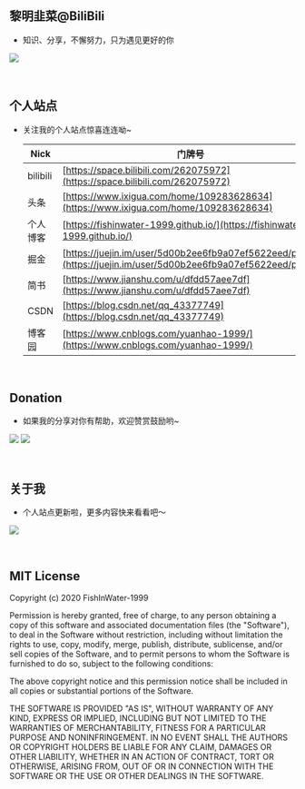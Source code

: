 ## 黎明韭菜@BiliBili

- 知识、分享，不懈努力，只为遇见更好的你

![](https://www.luxurysociety.com/media/uploads/thumbnails/filer_public_thumbnails/d4/9b/d49b9485-0e17-4290-8fd3-18a5e0037f13/cover_bilibili.jpg__1024x450_q85_crop_subsampling-2_upscale.jpg)

</br>

## 个人站点

- 关注我的个人站点惊喜连连呦~

  | Nick     | 门牌号                                                       |
  | -------- | ------------------------------------------------------------ |
  | bilibili | [https://space.bilibili.com/262075972](https://space.bilibili.com/262075972) |
  | 头条     | [https://www.ixigua.com/home/109283628634](https://www.ixigua.com/home/109283628634) |
  | 个人博客 | [https://fishinwater-1999.github.io/](https://fishinwater-1999.github.io/) |
  | 掘金     | [https://juejin.im/user/5d00b2ee6fb9a07ef5622eed/posts](https://juejin.im/user/5d00b2ee6fb9a07ef5622eed/posts) |
  | 简书     | [https://www.jianshu.com/u/dfdd57aee7df](https://www.jianshu.com/u/dfdd57aee7df) |
  | CSDN     | [https://blog.csdn.net/qq_43377749](https://blog.csdn.net/qq_43377749) |
  | 博客园   | [https://www.cnblogs.com/yuanhao-1999/](https://www.cnblogs.com/yuanhao-1999/) |

</br>

## Donation

- 如果我的分享对你有帮助，欢迎赞赏鼓励哟~

![](https://user-gold-cdn.xitu.io/2020/4/21/1719abe2c38b7610?w=375&h=375&f=png&s=73709)
![](https://user-gold-cdn.xitu.io/2020/4/21/1719abe3c9ee7dd1?w=375&h=375&f=jpeg&s=90147)

</br>

## 关于我

- 个人站点更新啦，更多内容快来看看吧～ [](https://hornhuang.github.io/#/?pg=index&)

[![](https://github.com/hornhuang/PictureRepository/blob/master/hornhuang_github_io/hornhuang_github_io_bac.png)]()

</br>

## MIT License

Copyright (c) 2020 FishInWater-1999

Permission is hereby granted, free of charge, to any person obtaining a copy
of this software and associated documentation files (the "Software"), to deal
in the Software without restriction, including without limitation the rights
to use, copy, modify, merge, publish, distribute, sublicense, and/or sell
copies of the Software, and to permit persons to whom the Software is
furnished to do so, subject to the following conditions:

The above copyright notice and this permission notice shall be included in all
copies or substantial portions of the Software.

THE SOFTWARE IS PROVIDED "AS IS", WITHOUT WARRANTY OF ANY KIND, EXPRESS OR
IMPLIED, INCLUDING BUT NOT LIMITED TO THE WARRANTIES OF MERCHANTABILITY,
FITNESS FOR A PARTICULAR PURPOSE AND NONINFRINGEMENT. IN NO EVENT SHALL THE
AUTHORS OR COPYRIGHT HOLDERS BE LIABLE FOR ANY CLAIM, DAMAGES OR OTHER
LIABILITY, WHETHER IN AN ACTION OF CONTRACT, TORT OR OTHERWISE, ARISING FROM,
OUT OF OR IN CONNECTION WITH THE SOFTWARE OR THE USE OR OTHER DEALINGS IN THE
SOFTWARE.

  
